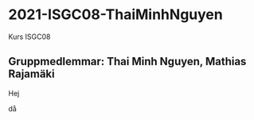 # 2021-ISGC08-ThaiMinhNguyen
Kurs ISGC08
## Gruppmedlemmar: Thai Minh Nguyen, Mathias Rajamäki


Hej

då
